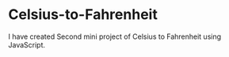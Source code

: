 # Celsius-to-Fahrenheit
I have created Second mini project of Celsius to Fahrenheit using JavaScript. 

